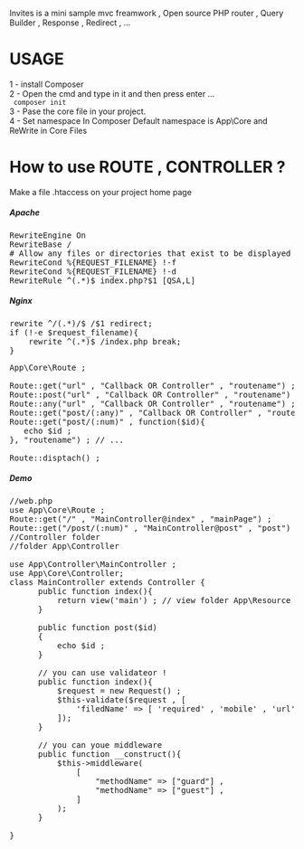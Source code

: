 Invites is a mini sample mvc freamwork , Open source PHP router , Query Builder , Response , Redirect , ... 

<h1>USAGE</h1> 

1 - install Composer <br>
2 - Open the cmd and type in it and then press enter ...<br>
<code langauge="php">
composer init
</code><br>
3 - Pase the core file in your project.<br>
4 - Set namespace In Composer Default namespace is App\Core and ReWrite in Core Files<br>

<h1>How to use ROUTE , CONTROLLER ?</h1>
Make a file .htaccess on your project home page

<h5>Apache</h5>
<pre lang="htaccess">
RewriteEngine On
RewriteBase /
# Allow any files or directories that exist to be displayed directly
RewriteCond %{REQUEST_FILENAME} !-f
RewriteCond %{REQUEST_FILENAME} !-d
RewriteRule ^(.*)$ index.php?$1 [QSA,L]
</pre>
<h5>Nginx</h5>
<pre lang="htaccess">
rewrite ^/(.*)/$ /$1 redirect;
if (!-e $request_filename){
	rewrite ^(.*)$ /index.php break;
}
</pre>


<pre lang="php">
App\Core\Route ;

Route::get("url" , "Callback OR Controller" , "routename") ;
Route::post("url" , "Callback OR Controller" , "routename") ;
Route::any("url" , "Callback OR Controller" , "routename") ;
Route::get("post/(:any)" , "Callback OR Controller" , "routename") ; // you can use wallcard 
Route::get("post/(:num)" , function($id){
   echo $id ; 
}, "routename") ; // ...

Route::disptach() ;
</pre>

<h5>Demo</h5>

<pre lang="php">
//web.php 
use App\Core\Route ; 
Route::get("/" , "MainController@index" , "mainPage") ;
Route::get("/post/(:num)" , "MainController@post" , "post") ;
//Controller folder 
//folder App\Controller

use App\Controller\MainController ;
use App\Core\Controller;
class MainController extends Controller {
      public function index(){
          return view('main') ; // view folder App\Resource basename withOut ".php"
      }

      public function post($id)
      {
          echo $id ;
      }

      // you can use validateor !
      public function index(){
          $request = new Request() ;
          $this-validate($request , [
              'filedName' => [ 'required' , 'mobile' , 'url' , 'persian' , 'ip' , 'email' ] ,
          ]);
      }
      
      // you can youe middleware 
      public function __construct(){
          $this->middleware(
              [
                  "methodName" => ["guard"] ,
                  "methodName" => ["guest"] ,
              ]
          );
      }
      
}
</pre>


